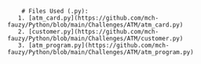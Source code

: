 	    # Files Used (.py):
       1. [atm_card.py](https://github.com/mch-fauzy/Python/blob/main/Challenges/ATM/atm_card.py)
       2. [customer.py](https://github.com/mch-fauzy/Python/blob/main/Challenges/ATM/customer.py)
       3. [atm_program.py](https://github.com/mch-fauzy/Python/blob/main/Challenges/ATM/atm_program.py)
